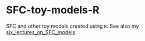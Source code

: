 # SFC-toy-models-R

SFC and other toy models created using `R`. See also my [six_lectures_on_SFC_models](https://github.com/marcoverpas/Six_lectures_on_sfc_models).
